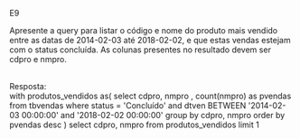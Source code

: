 E9

Apresente a query para listar o código e nome do produto mais vendido entre as datas de 2014-02-03 até 2018-02-02, e que estas vendas estejam com o status concluída. As colunas presentes no resultado devem ser cdpro e nmpro.

<br>
Resposta:
<br>
with produtos_vendidos as(
select cdpro, nmpro , count(nmpro) as pvendas from tbvendas
where status = 'Concluído'  and dtven BETWEEN '2014-02-03 00:00:00' and '2018-02-02 00:00:00'
group by cdpro, nmpro
order by pvendas desc
)
select cdpro, nmpro from produtos_vendidos
limit 1